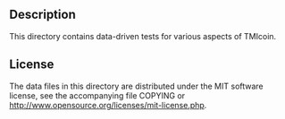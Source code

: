 Description
------------

This directory contains data-driven tests for various aspects of TMIcoin.

License
--------

The data files in this directory are distributed under the MIT software
license, see the accompanying file COPYING or
http://www.opensource.org/licenses/mit-license.php.

